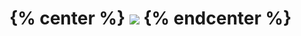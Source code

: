 # {% center %} ![](http://res.cloudinary.com/tesseract/image/upload/c_scale,h_206/v1507448079/logo-tesseract-completo-preto.png) {% endcenter %}
